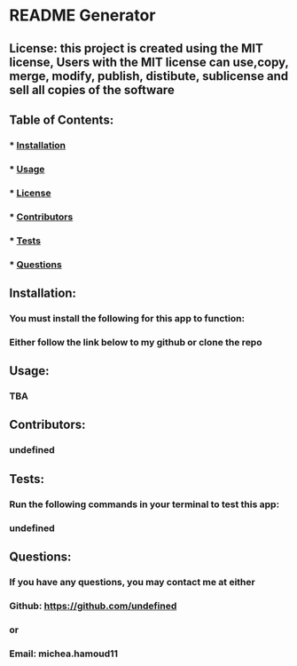 
  # README Generator
  ## License: this project is created using the MIT license, Users with the MIT license can use,copy, merge, modify, publish, distibute, sublicense and sell all copies of the software  
  ### 
  ## Table of Contents:
  ###  * [Installation](#installation)
  ###  * [Usage](#usage)
  ###  * [License](#license)
  ###  * [Contributors](#contributors)
  ###  * [Tests](#tests)
  ###  * [Questions](#questions)
  ## Installation:
  ### You must install the following for this app to function:
  ### Either follow the link below to my github or clone the repo
  ## Usage:
  ### TBA
  ## Contributors:
  ### undefined
  ## Tests:
  ### Run the following commands in your terminal to test this app:
  ### undefined
  ## Questions:
  ### If you have any questions, you may contact me at either
  ### Github: https://github.com/undefined
  ### or
  ### Email: michea.hamoud11
